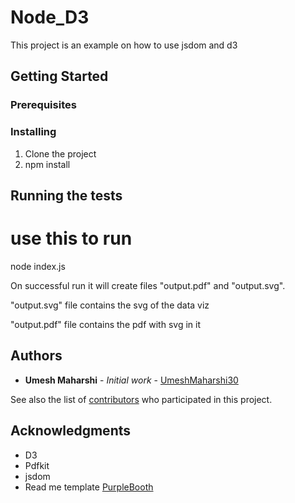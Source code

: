 # Node_D3

This project is an example on how to use jsdom and d3

## Getting Started


### Prerequisites


### Installing

1. Clone the project
2. npm install


## Running the tests
# use this to run

node index.js

On successful run it will create files "output.pdf" and "output.svg". 

"output.svg" file contains the svg of the data viz

"output.pdf" file contains the pdf with svg in it

## Authors

* **Umesh Maharshi** - *Initial work* - [UmeshMaharshi30](https://github.com/UmeshMaharshi30)

See also the list of [contributors](https://github.com/UmeshMaharshi30/Node_D3/graphs/contributors) who participated in this project.


## Acknowledgments

* D3
* Pdfkit
* jsdom
* Read me template [PurpleBooth](https://github.com/PurpleBooth)
